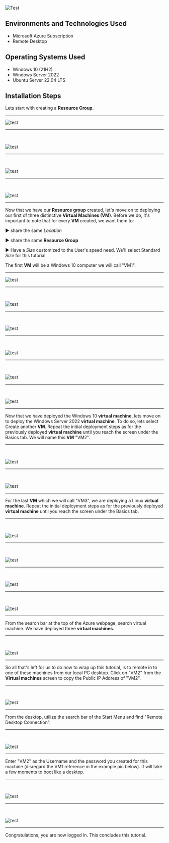 ![Test](https://github.com/matthewpriddy/azure-vm-resource/blob/main/header.PNG?raw=true)





<h2>Environments and Technologies Used</h2>

- Microsoft Azure Subscription
- Remote Desktop

<h2>Operating Systems Used </h2>

- Windows 10</b> (21H2)
- Windows Server 2022
- Ubuntu Server 22.04 LTS



<h2>Installation Steps</h2>

Lets start with creating a **Resource Group**.

- - - -

![test](https://github.com/matthewpriddy/azure-vm-resource/blob/main/Create%20Resource.png?raw=true)
</p>
<p>
  
- - - -
  
</p>
<br />

![test](https://github.com/matthewpriddy/azure-vm-resource/blob/main/Create%20Resource%202nd.png?raw=true)
</p>
<p>
  
- - - -
  
</p>
<br />

![test](https://github.com/matthewpriddy/azure-vm-resource/blob/main/Create%20Resource%203rd.png?raw=true)
</p>
<p>
  
- - - -
  
</p>
<br />

![test](https://github.com/matthewpriddy/azure-vm-resource/blob/main/Create%20Resource%204th.png?raw=true)
</p>
<p>

- - - -

  
Now that we have our **Resource group** created, let's move on to deploying our first of three distinctive **Virtual Machines (VM)**. Before we do, it's important to note that for every **VM** created, we want them to:

► share the same _Location_

► share the same **Resource Group**

► Have a _Size_ customized to the User's speed need. We'll select Standard _Size_ for this tutorial


The first **VM** will be a Windows 10 computer we will call "VM1".
  
- - - -
  
![test](https://github.com/matthewpriddy/azure-vm-resource/blob/main/Create%20Virtual%20Machine%201st.png?raw=true)
</p>
<p>

- - - -

</p>
<br />

![test](https://github.com/matthewpriddy/azure-vm-resource/blob/main/Create%20Virtual%20Machine%202nd.png?raw=true)
</p>
<p>
  
- - - -
  
</p>
<br />

![test](https://github.com/matthewpriddy/azure-vm-resource/blob/main/Create%20Virtual%20Machine%203rd.png?raw=true)
</p>
<p>
  
- - - -
  
</p>
<br />

![test](https://github.com/matthewpriddy/azure-vm-resource/blob/main/Create%20Virtual%20Machine%204th.png?raw=true)
</p>
<p>
  
- - - -
  
</p>
<br />

![test](https://github.com/matthewpriddy/azure-vm-resource/blob/main/Create%20Virtual%20Machine%205th.png?raw=true)
</p>
<p>
  
- - - -
  
</p>
<br />

![test](https://github.com/matthewpriddy/azure-vm-resource/blob/main/Create%20Virtual%20Machine%206th.png?raw=true)
</p>
<p>
  
- - - -

Now that we have deployed the Windows 10 **virtual machine**, lets move on to deploy the Windows Server 2022 **virtual machine**. To do so, lets select Create another **VM**. Repeat the initial deployment steps as for the previously deployed **virtual machine** until you reach the screen under the Basics tab. We will name this **VM** "VM2".
  
- - - -

</p>
<br />

![test](https://github.com/matthewpriddy/azure-vm-resource/blob/main/Create%20Virtual%20Machine%208th.png?raw=true)

- - - -

</p>
<br />

![test](https://github.com/matthewpriddy/azure-vm-resource/blob/main/Create%20Virtual%20Machine%209th.png?raw=true)

- - - -

For the last **VM** which we will call "VM3", we are deploying a Linux **virtual machine**. Repeat the initial deployment steps as for the previously deployed **virtual machine** until you reach the screen under the Basics tab.

- - - -

</p>
<br />

![test](https://github.com/matthewpriddy/azure-vm-resource/blob/main/Create%20Virtual%20Machine%2010th.png?raw=true)

- - - -

</p>
<br />

![test](https://github.com/matthewpriddy/azure-vm-resource/blob/main/Create%20Virtual%20Machine%2011th.png?raw=true)

- - - -

</p>
<br />

![test](https://github.com/matthewpriddy/azure-vm-resource/blob/main/Create%20Virtual%20Machine%209th.png?raw=true)

- - - -

</p>
<br />

![test](https://github.com/matthewpriddy/azure-vm-resource/blob/main/Create%20Virtual%20Machine%205th.png?raw=true)

- - - -

From the search bar at the top of the Azure webpage, search virtual machine. We have deployed three **virtual machines**.

- - - -

</p>
<br />

![test](https://github.com/matthewpriddy/azure-vm-resource/blob/main/search%20bar.png?raw=true)

- - - -

So all that's left for us to do now to wrap up this tutorial, is to remote in to one of these machines from our local PC desktop. Click on "VM2" from the **Virtual machines** screen to copy the Public IP Address of "VM2". 

- - - -

</p>
<br />

![test](https://github.com/matthewpriddy/azure-vm-resource/blob/main/Create%20Virtual%20Machine%2012th.png?raw=true)

- - - -

From the desktop, utilize the search bar of the Start Menu and find "Remote Desktop Connection".

- - - -

</p>
<br />

![test](https://github.com/matthewpriddy/azure-vm-resource/blob/main/remote%20in.png?raw=true)

- - - -

Enter "VM2" as the Username and the password you created for this machine (disregard the VM1 reference in the example pic below). It will take a few moments to boot like a desktop.

- - - -

</p>
<br />

![test](https://github.com/matthewpriddy/azure-vm-resource/blob/main/sign%20in%20to%20vm1.PNG?raw=true)

- - - -

</p>
<br />

![test](https://github.com/matthewpriddy/azure-vm-resource/blob/main/sign%20in%20to%20vm1%20part%202.PNG?raw=true)

- - - -

Congratulations, you are now logged in. This concludes this tutorial.
